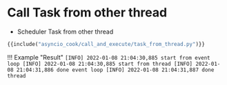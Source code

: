 # Call Task from other thread
- Scheduler Task from other thread


```python linenums="1" hl_lines="12" title="task_from_thread.py"
{{include("asyncio_cook/call_and_execute/task_from_thread.py")}}
```

!!! Example "Result"
    ```
    [INFO] 2022-01-08 21:04:30,885 start from event loop
    [INFO] 2022-01-08 21:04:30,885 start from thread
    [INFO] 2022-01-08 21:04:31,886 done event loop
    [INFO] 2022-01-08 21:04:31,887 done thread
    ```